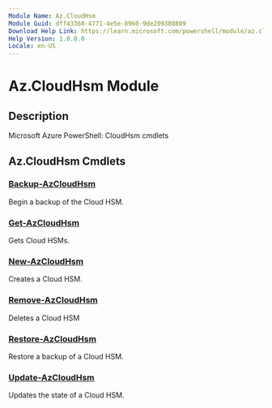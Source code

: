 ```yaml
---
Module Name: Az.CloudHsm
Module Guid: dff43368-4771-4e5e-8960-9de209380809
Download Help Link: https://learn.microsoft.com/powershell/module/az.cloudhsm
Help Version: 1.0.0.0
Locale: en-US
---
```


# Az.CloudHsm Module
## Description
Microsoft Azure PowerShell: CloudHsm cmdlets

## Az.CloudHsm Cmdlets
### [Backup-AzCloudHsm](Backup-AzCloudHsm.md)
Begin a backup of the Cloud HSM.

### [Get-AzCloudHsm](Get-AzCloudHsm.md)
Gets Cloud HSMs.

### [New-AzCloudHsm](New-AzCloudHsm.md)
Creates a Cloud HSM.

### [Remove-AzCloudHsm](Remove-AzCloudHsm.md)
Deletes a Cloud HSM

### [Restore-AzCloudHsm](Restore-AzCloudHsm.md)
Restore a backup of a Cloud HSM.

### [Update-AzCloudHsm](Update-AzCloudHsm.md)
Updates the state of a Cloud HSM.

